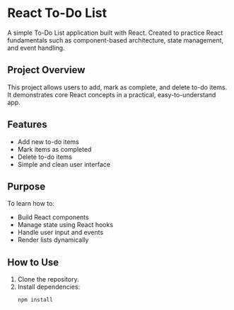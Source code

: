 # React To-Do List

A simple To-Do List application built with React. Created to practice React fundamentals such as component-based architecture, state management, and event handling.

## Project Overview

This project allows users to add, mark as complete, and delete to-do items. It demonstrates core React concepts in a practical, easy-to-understand app.

## Features

- Add new to-do items
- Mark items as completed
- Delete to-do items
- Simple and clean user interface

## Purpose

To learn how to:

- Build React components
- Manage state using React hooks
- Handle user input and events
- Render lists dynamically

## How to Use

1. Clone the repository.
2. Install dependencies:
   ```bash
   npm install
